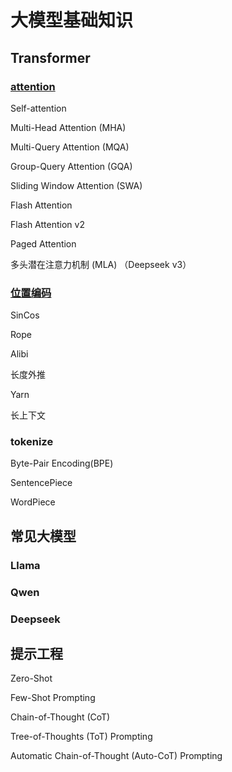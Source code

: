 # 大模型基础知识

## Transformer

### [attention](/大模型基础知识/attention.md)

Self-attention

Multi-Head Attention (MHA)

Multi-Query Attention (MQA)

Group-Query Attention (GQA)

Sliding Window Attention (SWA)

Flash Attention

Flash Attention v2

Paged Attention

多头潜在注意力机制 (MLA) （Deepseek v3）

### [位置编码](/大模型基础知识/positional_encoding.md)

SinCos

Rope

Alibi

长度外推

Yarn

长上下文

### tokenize

Byte-Pair Encoding(BPE)

SentencePiece

WordPiece

## 常见大模型

### Llama

### Qwen

### Deepseek

## 提示工程

Zero-Shot

Few-Shot Prompting

Chain-of-Thought (CoT)

Tree-of-Thoughts (ToT) Prompting

Automatic Chain-of-Thought (Auto-CoT) Prompting
